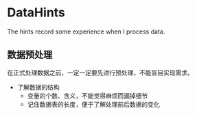 # DataHints
The hints record some experience when I process data.
## 数据预处理
在正式处理数据之前，一定一定要先进行预处理，不能盲目实现需求。
+ 了解数据的结构
  + 变量的个数、含义，不能觉得麻烦而漏掉细节
  + 记住数据表的长度，便于了解处理前后数据的变化
